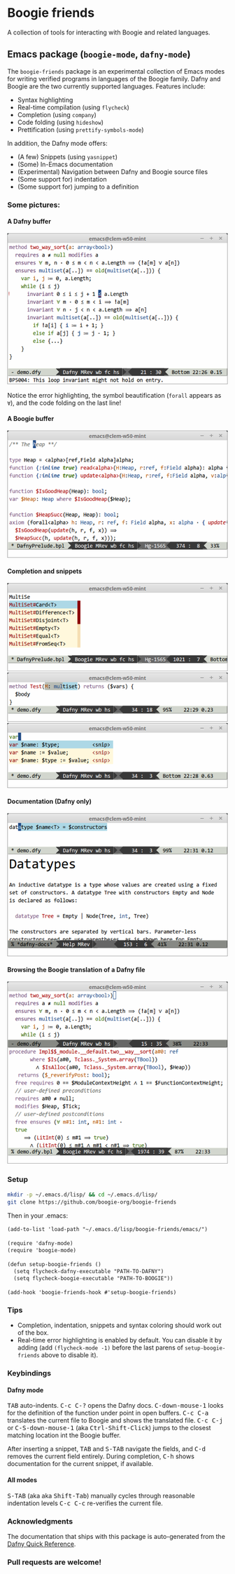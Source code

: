 # Boogie friends

A collection of tools for interacting with Boogie and related languages.

## Emacs package (`boogie-mode`, `dafny-mode`)

The `boogie-friends` package is an experimental collection of Emacs modes for
writing verified programs in languages of the Boogie family. Dafny and Boogie
are the two currently supported languages. Features include:

* Syntax highlighting
* Real-time compilation (using `flycheck`)
* Completion (using `company`)
* Code folding (using `hideshow`)
* Prettification (using `prettify-symbols-mode`)

In addition, the Dafny mode offers:

* (A few) Snippets (using `yasnippet`)
* (Some) In-Emacs documentation
* (Experimental) Navigation between Dafny and Boogie source files
* (Some support for) indentation
* (Some support for) jumping to a definition

### Some pictures:

#### A Dafny buffer

![Dafny buffer in Emacs](emacs/pictures/dafny-overview.png)

Notice the error highlighting, the symbol beautification (`forall` appears as `∀`), and the code folding on the last line!

#### A Boogie buffer

![Boogie buffer in Emacs](emacs/pictures/boogie-overview.png)

#### Completion and snippets

![Completion in Boogie](emacs/pictures/boogie-completion.png)
![Completion in Dafny](emacs/pictures/dafny-completion.png)
![Snippets](emacs/pictures/dafny-snippets.png)

#### Documentation (Dafny only)

![Dafny docs](emacs/pictures/dafny-docs.png)

#### Browsing the Boogie translation of a Dafny file

![Dafny buffer in Emacs](emacs/pictures/dafny-to-boogie.png)

### Setup

```bash
mkdir -p ~/.emacs.d/lisp/ && cd ~/.emacs.d/lisp/
git clone https://github.com/boogie-org/boogie-friends
```

Then in your .emacs:

```elisp
(add-to-list 'load-path "~/.emacs.d/lisp/boogie-friends/emacs/")

(require 'dafny-mode)
(require 'boogie-mode)

(defun setup-boogie-friends ()
  (setq flycheck-dafny-executable "PATH-TO-DAFNY")
  (setq flycheck-boogie-executable "PATH-TO-BOOGIE"))

(add-hook 'boogie-friends-hook #'setup-boogie-friends)
```

### Tips

* Completion, indentation, snippets and syntax coloring should work out of the box.
* Real-time error highlighting is enabled by default. You can disable it by adding
  (add `(flycheck-mode -1)` before the last parens of `setup-boogie-friends` above to disable it).

### Keybindings

#### Dafny mode

<kbd>TAB</kbd> auto-indents.
<kbd>C-c C-?</kbd> opens the Dafny docs.
<kbd>C-down-mouse-1</kbd> looks for the definition of the function under point in open buffers.
<kbd>C-c C-a</kbd> translates the current file to Boogie and shows the translated file.
<kbd>C-c C-j</kbd> or <kbd>C-S-down-mouse-1</kbd> (aka <kbd>Ctrl-Shift-Click</kbd>) jumps to the closest matching location int the Boogie buffer.

After inserting a snippet, <kbd>TAB</kbd> and <kbd>S-TAB</kbd> navigate the fields, and <kbd>C-d</kbd> removes the current field entirely. During completion, <kbd>C-h</kbd> shows documentation for the current snippet, if available.

#### All modes

<kbd>S-TAB</kbd> (aka <kbd><backtab></kbd> aka <kbd>Shift-Tab</kbd>) manually cycles through reasonable indentation levels
<kbd>C-c C-c</kbd> re-verifies the current file.

### Acknowledgments

The documentation that ships with this package is auto-generated from the [Dafny Quick Reference](http://research.microsoft.com/en-us/projects/dafny/reference.aspx).

### Pull requests are welcome!
